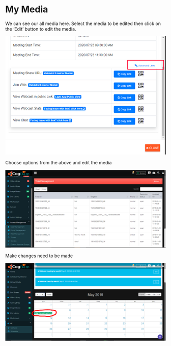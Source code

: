 # My Media

We can see our all media here. Select the media to be edited then click on the ‘Edit’ button to edit the media.

![](../.gitbook/assets/image%20%28308%29.png)

Choose options from the above and edit the media

![](../.gitbook/assets/image%20%2862%29.png)

Make changes need to be made

![](../.gitbook/assets/image%20%28206%29.png)

